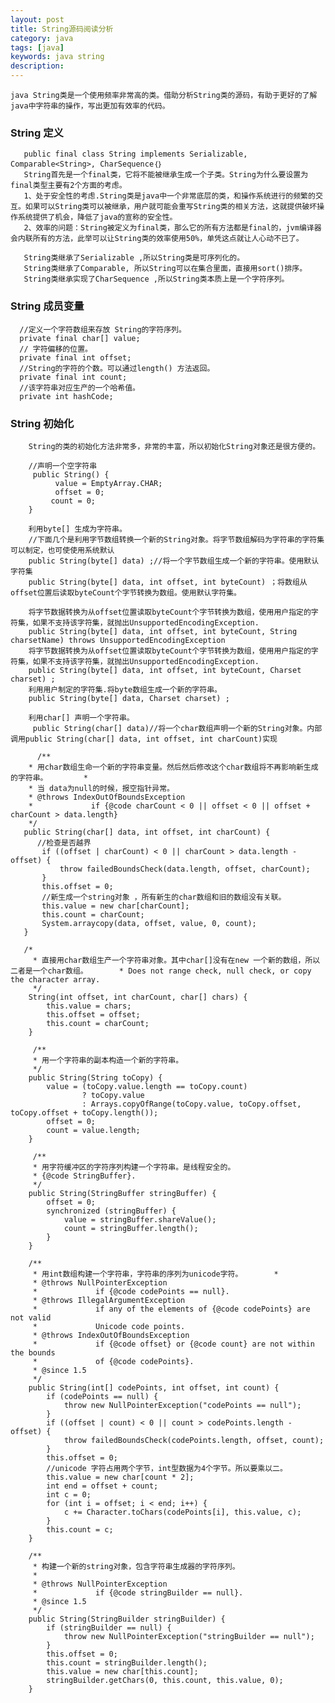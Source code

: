 ```yaml
---
layout: post
title: String源码阅读分析
category: java
tags: [java]
keywords: java string
description: 
---
```

    java String类是一个使用频率非常高的类。借助分析String类的源码，有助于更好的了解java中字符串的操作，写出更加有效率的代码。
    
###     String 定义
       public final class String implements Serializable, Comparable<String>, CharSequence｛｝
       String首先是一个final类，它将不能被继承生成一个子类。String为什么要设置为final类型主要有2个方面的考虑。
       1、处于安全性的考虑.String类是java中一个非常底层的类，和操作系统进行的频繁的交互。如果可以String类可以被继承，用户就可能会重写String类的相关方法，这就提供破坏操作系统提供了机会，降低了java的宣称的安全性。
       2、效率的问题：String被定义为final类，那么它的所有方法都是final的，jvm编译器会内联所有的方法，此举可以让String类的效率使用50%，单凭这点就让人心动不已了。
       
       String类继承了Serializable ,所以String类是可序列化的。
       String类继承了Comparable, 所以String可以在集合里面，直接用sort()排序。
       String类继承实现了CharSequence ,所以String类本质上是一个字符序列。
       
###     String 成员变量
      //定义一个字符数组来存放 String的字符序列。
      private final char[] value;
      // 字符偏移的位置。
      private final int offset;
      //String的字符的个数。可以通过length() 方法返回。
      private final int count;
      //该字符串对应生产的一个哈希值。
      private int hashCode;
      
###       String 初始化
        String的类的初始化方法非常多，非常的丰富，所以初始化String对象还是很方便的。
        
        //声明一个空字符串
         public String() {
              value = EmptyArray.CHAR;
              offset = 0;
             count = 0;
        }
        
        利用byte[] 生成为字符串。
        //下面几个是利用字节数组转换一个新的String对象。将字节数组解码为字符串的字符集可以制定，也可使使用系统默认
        public String(byte[] data) ;//将一个字节数组生成一个新的字符串。使用默认字符集
        public String(byte[] data, int offset, int byteCount) ；将数组从offset位置后读取byteCount个字节转换为数组。使用默认字符集。
        
        将字节数据转换为从offset位置读取byteCount个字节转换为数组，使用用户指定的字符集，如果不支持该字符集，就抛出UnsupportedEncodingException.
        public String(byte[] data, int offset, int byteCount, String charsetName) throws UnsupportedEncodingException 
        将字节数据转换为从offset位置读取byteCount个字节转换为数组，使用用户指定的字符集，如果不支持该字符集，就抛出UnsupportedEncodingException.
        public String(byte[] data, int offset, int byteCount, Charset charset) ;
        利用用户制定的字符集.将byte数组生成一个新的字符串。
        public String(byte[] data, Charset charset) ;
        
        利用char[] 声明一个字符串。
         public String(char[] data)//将一个char数组声明一个新的String对象。内部调用public String(char[] data, int offset, int charCount)实现
          
          /**
	    * 用char数组生命一个新的字符串变量。然后然后修改这个char数组将不再影响新生成的字符串。	    *
	    * 当 data为null的时候，报空指针异常。
	    * @throws IndexOutOfBoundsException
	    *             if {@code charCount < 0 || offset < 0 || offset + charCount > data.length}
	    */
	   public String(char[] data, int offset, int charCount) {
	      //检查是否越界
	       if ((offset | charCount) < 0 || charCount > data.length - offset) {
	           throw failedBoundsCheck(data.length, offset, charCount);
	       }
	       this.offset = 0;
	       //新生成一个string对象 ，所有新生的char数组和旧的数组没有关联。
	       this.value = new char[charCount];
	       this.count = charCount;
	       System.arraycopy(data, offset, value, 0, count);
	   }
	   
	   /*
	     * 直接用char数组生产一个字符串对象。其中char[]没有在new 一个新的数组，所以二者是一个char数组。	     * Does not range check, null check, or copy the character array.
	     */
	    String(int offset, int charCount, char[] chars) {
	        this.value = chars;
	        this.offset = offset;
	        this.count = charCount;
	    }
	    
	     /**
	     * 用一个字符串的副本构造一个新的字符串。
	     */
	    public String(String toCopy) {
	        value = (toCopy.value.length == toCopy.count)
	                ? toCopy.value
	                : Arrays.copyOfRange(toCopy.value, toCopy.offset, toCopy.offset + toCopy.length());
	        offset = 0;
	        count = value.length;
	    }

         /**
	     * 用字符缓冲区的字符序列构建一个字符串。是线程安全的。
	     * {@code StringBuffer}.
	     */
	    public String(StringBuffer stringBuffer) {
	        offset = 0;
	        synchronized (stringBuffer) {
	            value = stringBuffer.shareValue();
	            count = stringBuffer.length();
	        }
	    }
	
	    /**
	     * 用int数组构建一个字符串，字符串的序列为unicode字符。	     *
	     * @throws NullPointerException
	     *             if {@code codePoints == null}.
	     * @throws IllegalArgumentException
	     *             if any of the elements of {@code codePoints} are not valid
	     *             Unicode code points.
	     * @throws IndexOutOfBoundsException
	     *             if {@code offset} or {@code count} are not within the bounds
	     *             of {@code codePoints}.
	     * @since 1.5
	     */
	    public String(int[] codePoints, int offset, int count) {
	        if (codePoints == null) {
	            throw new NullPointerException("codePoints == null");
	        }
	        if ((offset | count) < 0 || count > codePoints.length - offset) {
	            throw failedBoundsCheck(codePoints.length, offset, count);
	        }
	        this.offset = 0;
	        //unicode 字符占用两个字节，int型数据为4个字节。所以要乘以二。
	        this.value = new char[count * 2];
	        int end = offset + count;
	        int c = 0;
	        for (int i = offset; i < end; i++) {
	            c += Character.toChars(codePoints[i], this.value, c);
	        }
	        this.count = c;
	    }
	
	    /**
	     * 构建一个新的string对象，包含字符串生成器的字符序列。
	     *
	     * @throws NullPointerException
	     *             if {@code stringBuilder == null}.
	     * @since 1.5
	     */
	    public String(StringBuilder stringBuilder) {
	        if (stringBuilder == null) {
	            throw new NullPointerException("stringBuilder == null");
	        }
	        this.offset = 0;
	        this.count = stringBuilder.length();
	        this.value = new char[this.count];
	        stringBuilder.getChars(0, this.count, this.value, 0);
	    }
        
        
       

